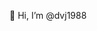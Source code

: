 👋 Hi, I’m @dvj1988

<!---
dvj1988/dvj1988 is a ✨ special ✨ repository because its `README.md` (this file) appears on your GitHub profile.
You can click the Preview link to take a look at your changes.
--->

